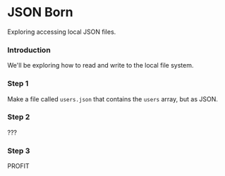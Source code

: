 # JSON Born

Exploring accessing local JSON files.


### Introduction

We'll be exploring how to read and write to the local file system.


### Step 1

Make a file called `users.json` that contains the `users` array, but as JSON.


### Step 2

???


### Step 3

PROFIT